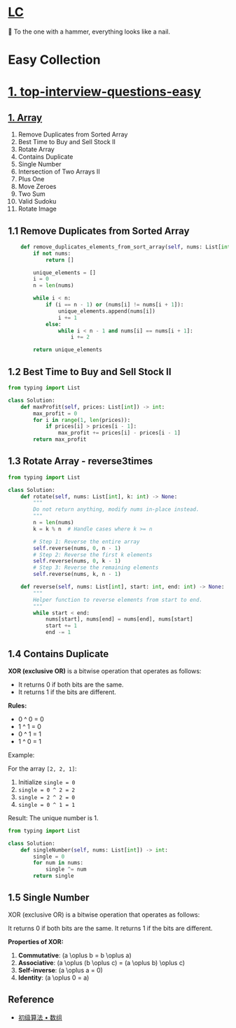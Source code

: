 # [LC][0]

📩 To the one with a hammer, everything looks like a nail.

# Easy Collection

# [1. top-interview-questions-easy][1]

## [1. Array][Array]

 1. Remove Duplicates from Sorted Array 
 2. Best Time to Buy and Sell Stock II
 3. Rotate Array
 4. Contains Duplicate
 5. Single Number
 6. Intersection of Two Arrays II
 7. Plus One
 8. Move Zeroes
 9. Two Sum
 10. Valid Sudoku
 11. Rotate Image
 
## 1.1 Remove Duplicates from Sorted Array

```python
    def remove_duplicates_elements_from_sort_array(self, nums: List[int]) -> List[int]:
        if not nums:
            return []

        unique_elements = []
        i = 0
        n = len(nums)

        while i < n:
            if (i == n - 1) or (nums[i] != nums[i + 1]):
                unique_elements.append(nums[i])
                i += 1
            else:
                while i < n - 1 and nums[i] == nums[i + 1]:
                    i += 2

        return unique_elements
```
 
## 1.2 Best Time to Buy and Sell Stock II

```python
from typing import List

class Solution:
    def maxProfit(self, prices: List[int]) -> int:
        max_profit = 0
        for i in range(1, len(prices)):
            if prices[i] > prices[i - 1]:
                max_profit += prices[i] - prices[i - 1]
        return max_profit
``` 
  
## 1.3 Rotate Array - reverse3times

```python
from typing import List

class Solution:
    def rotate(self, nums: List[int], k: int) -> None:
        """
        Do not return anything, modify nums in-place instead.
        """
        n = len(nums)
        k = k % n  # Handle cases where k >= n

        # Step 1: Reverse the entire array
        self.reverse(nums, 0, n - 1)
        # Step 2: Reverse the first k elements
        self.reverse(nums, 0, k - 1)
        # Step 3: Reverse the remaining elements
        self.reverse(nums, k, n - 1)

    def reverse(self, nums: List[int], start: int, end: int) -> None:
        """
        Helper function to reverse elements from start to end.
        """
        while start < end:
            nums[start], nums[end] = nums[end], nums[start]
            start += 1
            end -= 1
```

## 1.4 Contains Duplicate

**XOR (exclusive OR)** is a bitwise operation that operates as follows:
- It returns 0 if both bits are the same.
- It returns 1 if the bits are different.

**Rules:**
- 0 ^ 0 = 0
- 1 ^ 1 = 0
- 0 ^ 1 = 1
- 1 ^ 0 = 1

Example:

For the array `[2, 2, 1]`:
1. Initialize `single = 0`
2. `single = 0 ^ 2 = 2`
3. `single = 2 ^ 2 = 0`
4. `single = 0 ^ 1 = 1`

Result: The unique number is 1.

```python
from typing import List

class Solution:
    def singleNumber(self, nums: List[int]) -> int:
        single = 0
        for num in nums:
            single ^= num
        return single

```

  
## 1.5 Single Number

XOR (exclusive OR) is a bitwise operation that operates as follows:

It returns 0 if both bits are the same.
It returns 1 if the bits are different.

**Properties of XOR:**

1. **Commutative**: \(a \oplus b = b \oplus a\)
2. **Associative**: \(a \oplus (b \oplus c) = (a \oplus b) \oplus c\)
3. **Self-inverse**: \(a \oplus a = 0\)
4. **Identity**: \(a \oplus 0 = a\)

  
## Reference

- [初级算法 • 数组](https://leetcode-cn.com/explore/interview/card/top-interview-questions-easy/1/array/)

[0]: https://leetcode.com/
[1]: https://leetcode.com/explore/interview/card/top-interview-questions-easy/

[Array]: https://leetcode.com/explore/interview/card/top-interview-questions-easy/92/array/
[1.1]: https://leetcode.com/explore/interview/card/top-interview-questions-easy/92/array/727/
[1.2]: https://leetcode-cn.com/articles/best-time-to-buy-and-sell-stock-ii/
